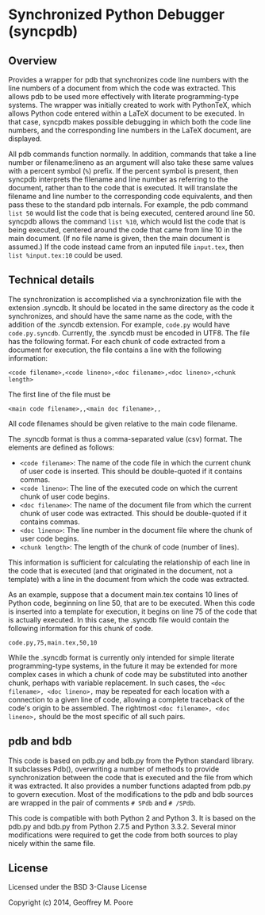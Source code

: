 # Synchronized Python Debugger (syncpdb)

## Overview

Provides a wrapper for pdb that synchronizes code line numbers with the line
numbers of a document from which the code was extracted.  This allows pdb to
be used more effectively with literate programming-type systems.  The wrapper
was initially created to work with PythonTeX, which allows Python code 
entered within a LaTeX document to be executed.  In that case, syncpdb makes 
possible debugging in which both the code line numbers, and the corresponding
line numbers in the LaTeX document, are displayed.

All pdb commands function normally.  In addition, commands that take a line 
number or filename:lineno as an argument will also take these same values 
with a percent symbol (`%`) prefix.  If the percent symbol is present, then 
syncpdb interprets the filename and line number as referring to the document, 
rather than to the code that is executed.  It will translate the filename and 
line number to the corresponding code equivalents, and then pass these to the 
standard pdb internals.  For example, the pdb command `list 50` would list 
the code that is being executed, centered around line 50.  syncpdb allows the 
command `list %10`, which would list the code that is being executed, 
centered around the code that came from line 10 in the main document.  (If no 
file name is given, then the main document is assumed.)  If the code instead 
came from an inputed file `input.tex`, then `list %input.tex:10` could be 
used.


## Technical details

The synchronization is accomplished via a synchronization file with
the extension .syncdb.  It should be located in the same directory as the 
code it synchronizes, and should have the same name as the code, with the 
addition of the .syncdb extension.  For example, `code.py` would have
`code.py.syncdb`.  Currently, the .syncdb must be encoded in UTF8.  The file 
has the following format.  For each chunk of code extracted from a document 
for execution, the file contains a line with the following information:
    
    <code filename>,<code lineno>,<doc filename>,<doc lineno>,<chunk length>
    
The first line of the file must be
    
    <main code filename>,,<main doc filename>,,
    
All code filenames should be given relative to the main code filename.

The .syncdb format is thus a comma-separated value (csv) format.  The 
elements are defined as follows:

* `<code filename>`:  The name of the code file in which the current chunk
  of user code is inserted.  This should be double-quoted if it contains 
  commas.
* `<code lineno>`:  The line of the executed code on which the current chunk 
  of user code begins.
* `<doc filename>`:  The name of the document file from which the current 
  chunk of user code was extracted.  This should be double-quoted if it 
  contains commas.
* `<doc lineno>`:  The line number in the document file where the chunk of 
  user code begins.
* `<chunk length>`:  The length of the chunk of code (number of lines).

This information is sufficient for calculating the relationship of each line 
in the code that is executed (and that originated in the document, not a
template) with a line in the document from which the code was extracted.

As an example, suppose that a document main.tex contains 10 lines of Python 
code, beginning on line 50, that are to be executed.  When this code is 
inserted into a template for execution, it begins on line 75 of the code that 
is actually executed.  In this case, the .syncdb file would contain the 
following information for this chunk of code.
    
    code.py,75,main.tex,50,10
    
  
While the .syncdb format is currently only intended for simple literate 
programming-type systems, in the future it may be extended for more complex 
cases in which a chunk of code may be substituted into another chunk, perhaps 
with variable replacement.  In such cases, the `<doc filename>, <doc lineno>,` 
may be repeated for each location with a connection to a given line of code, 
allowing a complete traceback of the code's origin to be assembled.  The 
rightmost `<doc filename>, <doc lineno>,` should be the most specific of all
such pairs.


## pdb and bdb
  
This code is based on pdb.py and bdb.py from the Python standard library.
It subclasses Pdb(), overwriting a number of methods to provide 
synchronization between the code that is executed and the file from which it
was extracted.  It also provides a number functions adapted from pdb.py to
govern execution.  Most of the modifications to the pdb and bdb sources are
wrapped in the pair of comments `# SPdb` and `# /SPdb`.

This code is compatible with both Python 2 and Python 3.  It is based on the
pdb.py and bdb.py from Python 2.7.5 and Python 3.3.2.  Several minor 
modifications were required to get the code from both sources to play nicely
within the same file.


## License

Licensed under the BSD 3-Clause License

Copyright (c) 2014, Geoffrey M. Poore
